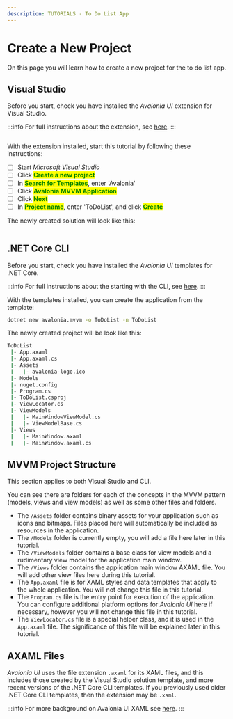 ```yaml
---
description: TUTORIALS - To Do List App
---
```


# Create a New Project

On this page you will learn how to create a new project for the to do list app.&#x20;

## Visual Studio <a href="#visual-studio" id="visual-studio"></a>

Before you start, check you have installed the _Avalonia UI_ extension for Visual Studio.

:::info
For full instructions about the extension, see [here](../../get-started/install-the-avalonia-extension.md).&#x20;
:::

<div style={{textAlign: 'center'}}>
  <img src="../../.gitbook/assets/image (43).png" alt=""/>
</div>

<figure><figcaption></figcaption></figure>

With the extension installed, start this tutorial by following these instructions:&#x20;

* [ ] Start _Microsoft Visual Studio_
* [ ] Click <mark style="color:green;">**Create a new project**</mark>
* [ ] In <mark style="color:green;">**Search for Templates**</mark>, enter 'Avalonia'
* [ ] Click  <mark style="color:green;">**Avalonia MVVM Application**</mark>
* [ ] Click <mark style="color:green;">**Next**</mark>
* [ ] In <mark style="color:green;">**Project name**</mark>, enter 'ToDoList', and click <mark style="color:green;">**Create**</mark>

The newly created solution will look like this:&#x20;

<div style={{textAlign: 'center'}}>
  <img src="../../.gitbook/assets/image (3) (1) (1).png" alt=""/>
</div>

## .NET Core CLI <a href="#net-core-cli" id="net-core-cli"></a>

Before you start, check you have installed the _Avalonia UI_ templates for .NET Core.

:::info
For full instructions about the starting with the CLI, see [here](../../get-started/getting-started.md).&#x20;
:::

With the templates installed, you can create the application from the template:

```bash
dotnet new avalonia.mvvm -o ToDoList -n ToDoList
```

The newly created project will be look like this:

```bash
ToDoList
 |- App.axaml
 |- App.axaml.cs
 |- Assets
 |   |- avalonia-logo.ico
 |- Models 
 |- nuget.config 
 |- Program.cs
 |- ToDoList.csproj
 |- ViewLocator.cs
 |- ViewModels
 |   |- MainWindowViewModel.cs
 |   |- ViewModelBase.cs
 |- Views
 |   |- MainWindow.axaml
 |   |- MainWindow.axaml.cs
```

## MVVM Project Structure

This section applies to both Visual Studio and CLI.&#x20;

You can see there are folders for each of the concepts in the MVVM pattern (models, views and view models) as well as some other files and folders.&#x20;

* The `/Assets` folder contains binary assets for your application such as icons and bitmaps. Files placed here will automatically be included as resources in the application.
* The `/Models` folder is currently empty, you will add a file here later in this tutorial.
* The `/ViewModels` folder contains a base class for view models and a rudimentary view model for the application main window.
* The `/Views` folder contains the application main window AXAML file. You will add other view files here during this tutorial.
* The `App.axaml` file is for XAML styles and data templates that apply to the whole application. You will not change this file in this tutorial.
* The `Program.cs` file is the entry point for execution of the application. You can configure additional platform options for _Avalonia UI_ here if necessary, however you will not change this file in this tutorial.
* The `ViewLocator.cs` file is a special helper class, and it is used in the `App.axaml` file. The significance of this file will be explained later in this tutorial.

## AXAML Files

_Avalonia UI_ uses the file extension `.axaml` for its XAML files, and this includes those created by the Visual Studio solution template, and more recent versions of the .NET Core CLI templates. If you previously used older .NET Core CLI templates, then the extension may be `.xaml`.&#x20;

:::info
For more background on Avalonia UI XAML see [here](../../concepts/introduction-to-xaml.md).&#x20;
:::
